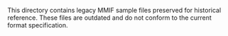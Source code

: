 This directory contains legacy MMIF sample files preserved for historical reference. These files are outdated and do not conform to the current format specification.